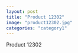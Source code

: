 ```yaml
---
layout: post
title: "Product 12302"
image: "product12302.jpg"
categories: "category1"
---
```

Product 12302
